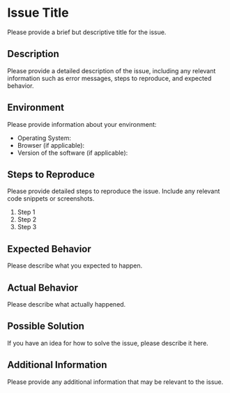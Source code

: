 # Issue Title

Please provide a brief but descriptive title for the issue.

## Description

Please provide a detailed description of the issue, including any relevant information such as error messages, steps to reproduce, and expected behavior.

## Environment

Please provide information about your environment:

- Operating System:
- Browser (if applicable):
- Version of the software (if applicable):

## Steps to Reproduce

Please provide detailed steps to reproduce the issue. Include any relevant code snippets or screenshots.

1. Step 1
2. Step 2
3. Step 3

## Expected Behavior

Please describe what you expected to happen.

## Actual Behavior

Please describe what actually happened.

## Possible Solution

If you have an idea for how to solve the issue, please describe it here.

## Additional Information

Please provide any additional information that may be relevant to the issue.
